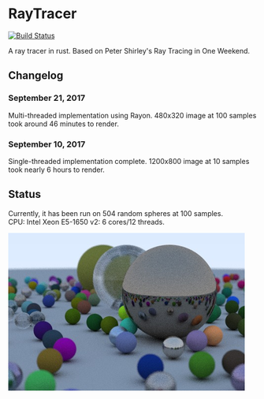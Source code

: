 RayTracer
===

[![Build Status](https://travis-ci.org/ranveeraggarwal/rust-raytracer.svg?branch=master)](https://travis-ci.org/ranveeraggarwal/rust-raytracer)

A ray tracer in rust. Based on Peter Shirley's Ray Tracing in One Weekend.

## Changelog

### September 21, 2017

Multi-threaded implementation using Rayon. 480x320 image at 100 samples took around 46 minutes to render.

### September 10, 2017

Single-threaded implementation complete. 1200x800 image at 10 samples took nearly 6 hours to render.

## Status

Currently, it has been run on 504 random spheres at 100 samples.    
CPU: Intel Xeon E5-1650 v2: 6 cores/12 threads.

![One Weekend](outputs/one_weekend.jpg "One Weekend")